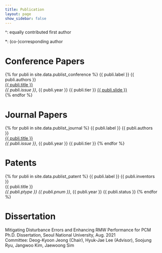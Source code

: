 ```yaml
---
title: Publication
layout: page
show_sidebar: false
---
```


^: equally contributed first author

\*: (co-)corresponding author

# Conference Papers
{% for publi in site.data.publist_conference %}
  {{ publi.label }} {{ publi.authors }} <br />
  <a href="{{ publi.tlink }}">{{ publi.title }}</a> <br />
  <em>{{ publi.issue }}</em>, {{ publi.year }} {{ publi.tier }}
  <a href="{{ publi.plink }}">{{ publi.slide }}</a> <br />
{% endfor %}

# Journal Papers
{% for publi in site.data.publist_journal %}
  {{ publi.label }} {{ publi.authors }} <br />
  <a href="{{ publi.tlink }}">{{ publi.title }}</a> <br />
  <em>{{ publi.issue }}</em>, {{ publi.year }} {{ publi.tier }}
{% endfor %}

# Patents
{% for publi in site.data.publist_patent %}
  {{ publi.label }} {{ publi.inventors }} <br />
  {{ publi.title }} <br />
  <em>{{ publi.ptype }} {{ publi.pnum }}</em>, {{ publi.year }} {{ publi.status }}
{% endfor %}


# Dissertation
Mitigating Disturbance Errors and Enhancing RMW Performance for PCM <br />
Ph.D. Dissertation, Seoul National University, Aug. 2021 <br />
Committee: Deog-Kyoon Jeong (Chair), Hyuk-Jae Lee (Advisor), Soojung Ryu, Jangwoo Kim, Jaewoong Sim
